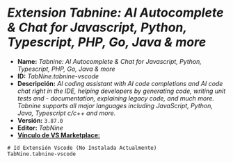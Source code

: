<!-- Autor: Daniel Benjamin Perez Morales -->
<!-- GitHub: https://github.com/DanielBenjaminPerezMoralesDev13 -->
<!-- GitLab: https://gitlab.com/DanielBenjaminPerezMoralesDev13 -->
<!-- Correo electrónico: danielperezdev@proton.me -->

# ***Extension Tabnine: AI Autocomplete & Chat for Javascript, Python, Typescript, PHP, Go, Java & more***

- **Name:** *Tabnine: AI Autocomplete & Chat for Javascript, Python, Typescript, PHP, Go, Java & more*
- **ID:** *TabNine.tabnine-vscode*
- **Descripción:** *AI coding assistant with AI code completions and AI code chat right in the IDE, helping developers by generating code, writing unit tests and - documentation, explaining legacy code, and much more. Tabnine supports all major languages including JavaScript, Python, Java, Typescript c/c++ and more.*
- **Versión:** `3.87.0`
- **Editor:** *TabNine*
- **[Vínculo de VS Marketplace:](https://marketplace.visualstudio.com/items?itemName=TabNine.tabnine-vscode "https://marketplace.visualstudio.com/items?itemName=TabNine.tabnine-vscode")**

```plaintext
# Id Extensión Vscode (No Instalada Actualmente)
TabNine.tabnine-vscode
```
